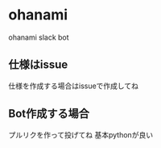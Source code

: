 # ohanami
ohanami slack bot

## 仕様はissue
仕様を作成する場合はissueで作成してね

## Bot作成する場合
プルリクを作って投げてね
基本pythonが良い
